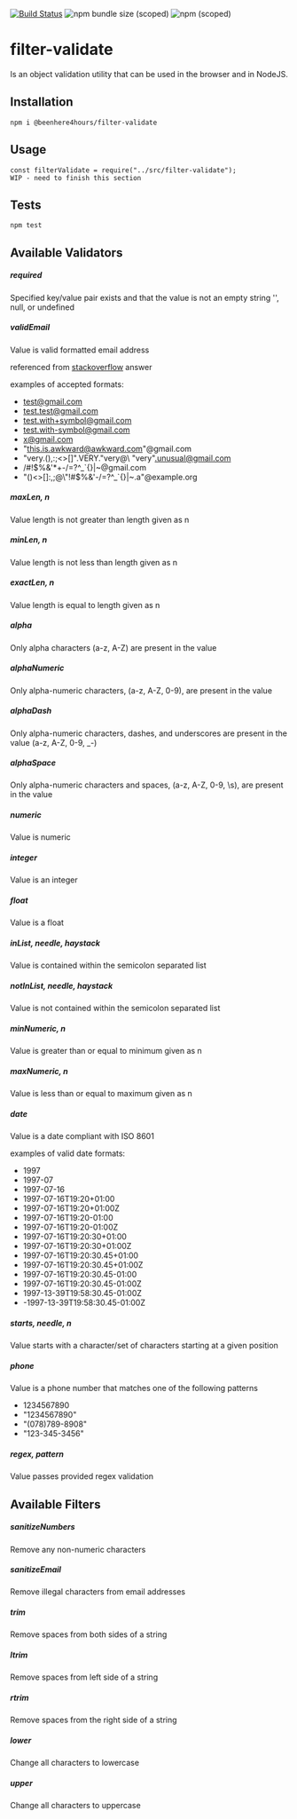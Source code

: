 [![Build Status](https://travis-ci.org/beenhere4hours/filter-validate.svg?branch=master)](https://travis-ci.org/beenhere4hours/filter-validate)
![npm bundle size (scoped)](https://img.shields.io/bundlephobia/min/@beenhere4hours/filter-validate)
![npm (scoped)](https://img.shields.io/npm/v/@beenhere4hours/filter-validate)


filter-validate
=====
Is an object validation utility that can be used in the browser and in NodeJS.

## Installation
`npm i @beenhere4hours/filter-validate`

## Usage

```
const filterValidate = require("../src/filter-validate");
WIP - need to finish this section
```

## Tests

  `npm test`
  
## Available Validators
##### required
Specified key/value pair exists and that the value is not an empty string '', null, or undefined

##### validEmail
Value is valid formatted email address

referenced from [stackoverflow](https://stackoverflow.com/a/14075810/1439955) answer

examples of accepted formats:
* test@gmail.com
* test.test@gmail.com
* test.with+symbol@gmail.com
* test.with-symbol@gmail.com
* x@gmail.com
* "this.is.awkward@awkward.com"@gmail.com
* "very.(),:;<>[]\".VERY.\"very@\ \"very\".unusual@gmail.com
* /#!$%&'*+-/=?^_`{}|~@gmail.com
* "()<>[]:,;@\\"!#$%&'-/=?^_`{}|~.a"@example.org

##### maxLen, n
Value length is not greater than length given as n

##### minLen, n
Value length is not less than length given as n

##### exactLen, n
Value length is equal to length given as n

##### alpha
Only alpha characters (a-z, A-Z) are present in the value

##### alphaNumeric
Only alpha-numeric characters, (a-z, A-Z, 0-9), are present in the value

##### alphaDash
Only alpha-numeric characters, dashes, and underscores are present in the value (a-z, A-Z, 0-9, _-)

##### alphaSpace
Only alpha-numeric characters and spaces, (a-z, A-Z, 0-9, \s), are present in the value

##### numeric
Value is numeric

##### integer
Value is an integer

##### float
Value is a float

##### inList, needle, haystack
Value is contained within the semicolon separated list

##### notInList, needle, haystack
Value is not contained within the semicolon separated list

##### minNumeric, n
Value is greater than or equal to minimum given as n

##### maxNumeric, n
Value is less than or equal to maximum given as n

##### date
Value is a date compliant with ISO 8601

examples of valid date formats:
* 1997
* 1997-07
* 1997-07-16
* 1997-07-16T19:20+01:00
* 1997-07-16T19:20+01:00Z
* 1997-07-16T19:20-01:00
* 1997-07-16T19:20-01:00Z
* 1997-07-16T19:20:30+01:00
* 1997-07-16T19:20:30+01:00Z
* 1997-07-16T19:20:30.45+01:00
* 1997-07-16T19:20:30.45+01:00Z
* 1997-07-16T19:20:30.45-01:00
* 1997-07-16T19:20:30.45-01:00Z
* 1997-13-39T19:58:30.45-01:00Z
* -1997-13-39T19:58:30.45-01:00Z

##### starts, needle, n
Value starts with a character/set of characters starting at a given position

##### phone
Value is a phone number that matches one of the following patterns
* 1234567890
* "1234567890"
* "(078)789-8908"
* "123-345-3456"

##### regex, pattern
Value passes provided regex validation

## Available Filters

##### sanitizeNumbers
Remove any non-numeric characters

##### sanitizeEmail
Remove illegal characters from email addresses

##### trim
Remove spaces from both sides of a string

##### ltrim
Remove spaces from left side of a string

##### rtrim
Remove spaces from the right side of a string

##### lower
Change all characters to lowercase

##### upper
Change all characters to uppercase
